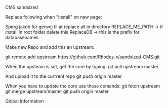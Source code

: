 CMS sandsized

Replace following when "install" on new page: 

Spørg jakob for genvej til at replace all in directory
REPLACE_ME_PATH -> if install in root folder delete this
ReplaceDB -> this is the prefix for databasenames

Make new Repo and add this an upstream: 

git remote add upstream https://github.com/Rhodez-x/sandsized-CMS.git

When the upsteam is set, get the core by typing: 
git pull upstream master

And upload it to the currrent repo
git push origin master

When you have to update the core use these comands: 
git fetch upstream
git merge upstream/master
git push origin master

Global Information 

